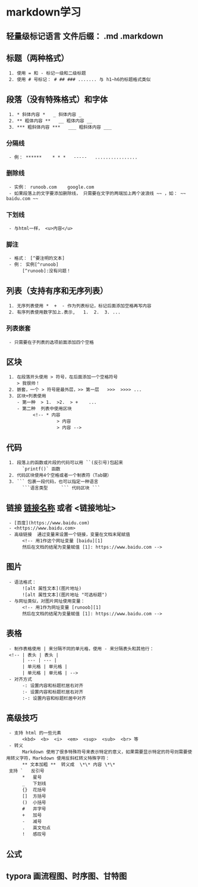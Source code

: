 # markdown学习
## 轻量级标记语言    文件后缀： .md   .markdown
## 标题（两种格式）
     1. 使用 = 和 - 标记一级和二级标题
     2. 使用 # 号标记： # ## ### ....... 与 h1~h6的标题格式类似

## 段落（没有特殊格式）和字体
     1. * 斜体内容 *   _ 斜体内容 _
     2. ** 粗体内容 **   __ 粗体内容 __
     3. *** 粗斜体内容 ***   ___ 粗斜体内容 ___

### 分隔线
     - 例： ******    * * *   -----   ................

### 删除线
     - 实例： runoob.com    google.com    
     - 如果段落上的文字要添加删除线， 只需要在文字的两端加上两个波浪线 ~~ ，如： ~~ baidu.com ~~

### 下划线
     - 与html一样， <u>内容</u>

### 脚注
     - 格式： [^要注明的文本]
     - 例： 实例[^runoob]
          [^runoob]:没有问题！

## 列表（支持有序和无序列表）
     1. 无序列表使用 *  +  - 作为列表标记，标记后面添加空格再写内容
     2. 有序列表使用数字加上.表示,   1.  2.  3. ...

### 列表嵌套
     - 只需要在子列表的选项前面添加四个空格

## 区块
     1. 在段落开头使用 > 符号，在后面添加一个空格符号
        > 我很帅！
     2. 嵌套，一个 > 符号是最外层，>> 第一层   >>>  >>>> ...
     3. 区块+列表使用
        - 第一种  > 1.  >2.  > +    ...
        - 第二种  列表中使用区块
              <!-- * 内容
                       > 内容
                       > 内容 -->

## 代码
     1. 段落上的函数或片段的代码可以用 ``(反引号)包起来
          `printf()` 函数
     2. 代码区块使用4个空格或者一个制表符（Tab键）
     3. ``` 包裹一段代码，也可以指定一种语言
          ```语言类型     ``` 代码区块 ```

## 链接  [链接名称](链接地址) 或者 <链接地址>
     - [百度](https://www.baidu.com)
     - <https://www.baidu.com>
     - 高级链接  通过变量来设置一个链接，变量在文档末尾赋值
          <!-- 用1作这个网址变量 [baidu][1]
          然后在文档的结尾为变量赋值 [1]: https://www.baidu.com -->

## 图片
     - 语法格式： 
          ![alt 属性文本](图片地址)
          ![alt 属性文本](图片地址 "可选标题")
     - 与网址类似，对图片网址使用变量：
          <!-- 用1作为网址变量 [runoob][1]
          然后在文档的结尾为变量赋值 [1]: https://www.baidu.com -->

## 表格
     - 制作表格使用 | 来分隔不同的单元格，使用 - 来分隔表头和其他行： 
     <!-- | 表头 | 表头 |
          | --- | --- |
          | 单元格 | 单元格 |
          | 单元格 | 单元格 | -->
     - 对齐方式
          -: 设置内容和标题栏居右对齐
          :- 设置内容和标题栏居右对齐
          :-: 设置内容和标题栏居中对齐

## 高级技巧
     - 支持 html 的一些元素
          <kbd>  <b>  <i>  <em>  <sup>  <sub>  <br> 等
     - 转义
          Markdown 使用了很多特殊符号来表示特定的意义，如果需要显示特定的符号则需要使用转义字符，Markdown 使用反斜杠转义特殊字符：
          ** 文本加粗 **  转义成  \*\* 内容 \*\*
     支持 `   反引号
          *   星号
          _   下划线
          {}  花括号
          []  方括号
          ()  小括号
          #   井字号
          +   加号
          -   减号
          .   英文句点 
          !   感叹号 

## 公式

## typora 画流程图、时序图、甘特图
